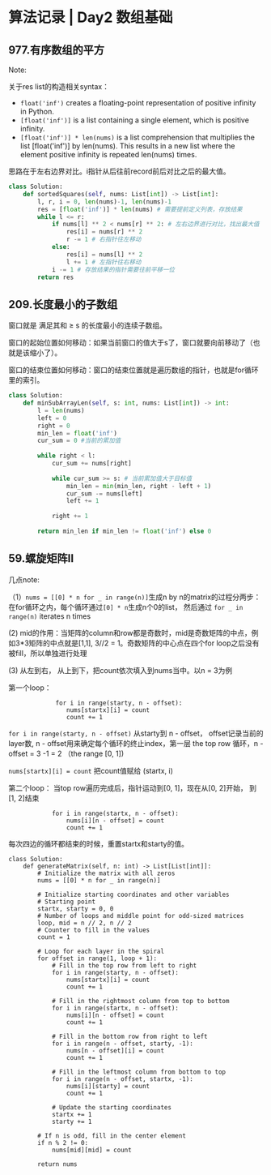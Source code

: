 # 算法记录 | Day2 数组基础

## 977.有序数组的平方

Note: 

关于res list的构造相关syntax：

- `float('inf')` creates a floating-point representation of positive infinity in Python. 
- `[float('inf')]` is a list containing a single element, which is positive infinity.
- `[float('inf')] * len(nums)` is a list comprehension that multiplies the list [float('inf')] by len(nums). This results in a new list where the element positive infinity is repeated len(nums) times.

思路在于左右边界对比。i指针从后往前record前后对比之后的最大值。
```Python
class Solution:
    def sortedSquares(self, nums: List[int]) -> List[int]:
        l, r, i = 0, len(nums)-1, len(nums)-1
        res = [float('inf')] * len(nums) # 需要提前定义列表，存放结果
        while l <= r:
            if nums[l] ** 2 < nums[r] ** 2: # 左右边界进行对比，找出最大值
                res[i] = nums[r] ** 2
                r -= 1 # 右指针往左移动
            else:
                res[i] = nums[l] ** 2
                l += 1 # 左指针往右移动
            i -= 1 # 存放结果的指针需要往前平移一位
        return res

```

## 209.长度最小的子数组 
窗口就是 满足其和 ≥ s 的长度最小的连续子数组。

窗口的起始位置如何移动：如果当前窗口的值大于s了，窗口就要向前移动了（也就是该缩小了）。

窗口的结束位置如何移动：窗口的结束位置就是遍历数组的指针，也就是for循环里的索引。
``` python
class Solution:
    def minSubArrayLen(self, s: int, nums: List[int]) -> int:
        l = len(nums)
        left = 0
        right = 0
        min_len = float('inf')
        cur_sum = 0 #当前的累加值
        
        while right < l:
            cur_sum += nums[right]
            
            while cur_sum >= s: # 当前累加值大于目标值
                min_len = min(min_len, right - left + 1)
                cur_sum -= nums[left]
                left += 1
            
            right += 1
        
        return min_len if min_len != float('inf') else 0
```
## 59.螺旋矩阵II 
几点note:

（1）`nums = [[0] * n for _ in range(n)]`生成n by n的matrix的过程分两步：在for循环之内，每个循环通过`[0] * n`生成n个0的list，
然后通过 `for _ in range(n)` iterates n times

 (2) mid的作用：当矩阵的column和row都是奇数时，mid是奇数矩阵的中点，例如3*3矩阵的中点就是[1,1], 3//2 = 1。奇数矩阵的中心点在四个for loop之后没有被fill，所以单独进行处理
 
 (3) 从左到右， 从上到下，把count依次填入到nums当中。以n = 3为例
 
 第一个loop：
```
             for i in range(starty, n - offset):
                nums[startx][i] = count
                count += 1
```
            
`for i in range(starty, n - offset)` 从starty到 n - offset， offset记录当前的layer数, n - offset用来确定每个循环的终止index，第一层 the top row 循环，n - offset = 3 -1 = 2 （the range [0, 1])

`nums[startx][i] = count` 把count值赋给 (startx, i)

第二个loop：
当top row遍历完成后，指针运动到[0, 1]，现在从[0, 2]开始， 到[1, 2]结束
```
            for i in range(startx, n - offset):
                nums[i][n - offset] = count
                count += 1
```
每次四边的循环都结束的时候，重置startx和starty的值。

```
class Solution:
    def generateMatrix(self, n: int) -> List[List[int]]:
        # Initialize the matrix with all zeros
        nums = [[0] * n for _ in range(n)]
        
        # Initialize starting coordinates and other variables
        # Starting point
        startx, starty = 0, 0
        # Number of loops and middle point for odd-sized matrices
        loop, mid = n // 2, n // 2
        # Counter to fill in the values
        count = 1 

        # Loop for each layer in the spiral
        for offset in range(1, loop + 1):
            # Fill in the top row from left to right
            for i in range(starty, n - offset):
                nums[startx][i] = count
                count += 1

            # Fill in the rightmost column from top to bottom
            for i in range(startx, n - offset):
                nums[i][n - offset] = count
                count += 1

            # Fill in the bottom row from right to left
            for i in range(n - offset, starty, -1):
                nums[n - offset][i] = count
                count += 1

            # Fill in the leftmost column from bottom to top
            for i in range(n - offset, startx, -1):
                nums[i][starty] = count
                count += 1

            # Update the starting coordinates
            startx += 1
            starty += 1

        # If n is odd, fill in the center element
        if n % 2 != 0:
            nums[mid][mid] = count

        return nums
```


